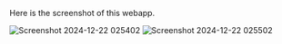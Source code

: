 Here is the screenshot of this webapp.

![Screenshot 2024-12-22 025402](https://github.com/user-attachments/assets/61e9775b-9cac-416e-9de5-9e3d5a526230)
![Screenshot 2024-12-22 025502](https://github.com/user-attachments/assets/f19aff23-8322-4e1e-adc2-4da654462b80)
